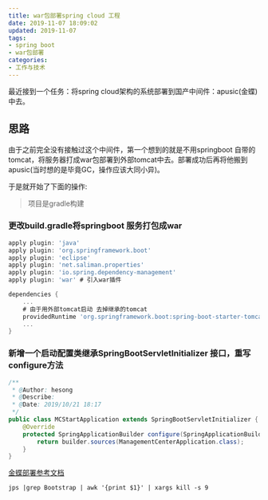```yaml
---
title: war包部署spring cloud 工程
date: 2019-11-07 18:09:02
updated: 2019-11-07
tags:
- spring boot
- war包部署
categories: 
- 工作与技术
---
```


最近接到一个任务：将spring cloud架构的系统部署到国产中间件：apusic(金蝶)中去。

## 思路

由于之前完全没有接触过这个中间件，第一个想到的就是不用springboot 自带的tomcat，将服务器打成war包部署到外部tomcat中去。部署成功后再将他搬到apusic(当时想的是毕竟GC，操作应该大同小异)。

于是就开始了下面的操作:

> 项目是gradle构建

### 更改build.gradle将springboot 服务打包成war

```gradle
apply plugin: 'java'
apply plugin: 'org.springframework.boot'
apply plugin: 'eclipse'
apply plugin: 'net.saliman.properties'
apply plugin: 'io.spring.dependency-management'
apply plugin: 'war' # 引入war插件

dependencies {
    ...
    # 由于用外部tomcat启动 去掉继承的tomcat
    providedRuntime 'org.springframework.boot:spring-boot-starter-tomcat'
    ...
}
```

### 新增一个启动配置类继承SpringBootServletInitializer 接口，重写configure方法

```java
/**
 * @Author: hesong
 * @Describe:
 * @Date: 2019/10/21 18:17
 */
public class MCStartApplication extends SpringBootServletInitializer {
    @Override
    protected SpringApplicationBuilder configure(SpringApplicationBuilder builder) {
        return builder.sources(ManagementCenterApplication.class);
    }
}
```

[金蝶部署参考文档](file:///C:/Users/76797/Desktop/AAS-V9.0-201905221217/docs/html/guide/ch69s06.html)

```shell
jps |grep Bootstrap | awk '{print $1}' | xargs kill -s 9
```
